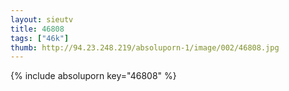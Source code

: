 ```yaml
--- 
layout: sieutv
title: 46808
tags: ["46k"]
thumb: http://94.23.248.219/absoluporn-1/image/002/46808.jpg
---
```

{% include absoluporn key="46808" %} 
